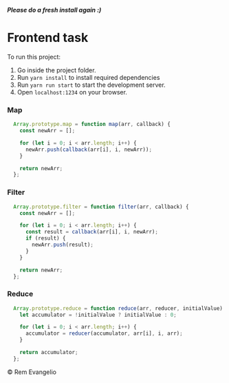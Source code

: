 ***Please do a fresh install again :)***

# Frontend task

To run this project:
1. Go inside the project folder.
2. Run `yarn install` to install required dependencies
3. Run `yarn run start` to start the development server.
4. Open `localhost:1234` on your browser.

### Map
```js
  Array.prototype.map = function map(arr, callback) {
    const newArr = [];

    for (let i = 0; i < arr.length; i++) {
      newArr.push(callback(arr[i], i, newArr));
    }

    return newArr;
  };
```

### Filter
```js
  Array.prototype.filter = function filter(arr, callback) {
    const newArr = [];

    for (let i = 0; i < arr.length; i++) {
      const result = callback(arr[i], i, newArr);
      if (result) {
        newArr.push(result);
      }
    }

    return newArr;
  };
```

### Reduce
```js
  Array.prototype.reduce = function reduce(arr, reducer, initialValue) => {
    let accumulator = !initialValue ? initialValue : 0;

    for (let i = 0; i < arr.length; i++) {
      accumulator = reducer(accumulator, arr[i], i, arr);
    }

    return accumulator;
  };
```

&copy; Rem Evangelio

